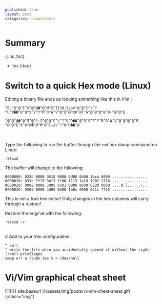```yaml
---
published: true
layout: post
categories: cheatsheets
---
```

# Summary
{:.no_toc}

* toc
{:toc}

# Switch to a quick Hex mode (Linux) 

Editing a binary file ends up looking something like this in Vim :


`^B-^@^@^E^X^@^@�^@^M^@^[[38;5;4m^@^@^C^\^?^U^D��^@^Q^S^Z^Y^R^O^W^V^@^@^@^@0^@l^A^@^@^@^@^B-^@^@^E`

`^@^@^@�^@^M^@^[~J^@^@^C^\^?^U^D��^@^Q^S^Z^Y^R^O^W^V^@^@^@^@^B-^@^@^E^X^@^@�^@^M^@^[~J\^?^U^D��^@`



<br><br>
Type the following to run the buffer through the `xxd` hex dump command on Linux:


	:%!xxd


The buffer will change to the following:

`0000000: 022d 0000 0518 0000 bd00 0d00 1bca 0000 .-..............`<br>
`0000010: 031c 7f15 04ff ff00 1113 1a19 120f 1716 ................`<br>
`0000020: 0000 0000 3000 6c01 0000 0000 022d 0000 ....0.l......-..`<br>
`0000030: 0500 0000 bd00 0d00 1b8a 0000 031c 7f15 ................`<br>

This is not a true hex editor!  Only changes in the hex columns will carry through a restore!

Restore the original with the following:

	:%!xxd -r
    
    
<br>
# Add to your Vim configuration:

~~~
" :w!! 
" write the file when you accidentally opened it without the right (root) privileges
cmap w!! w !sudo tee % > /dev/null
~~~

# Vi/Vim graphical cheat sheet

![1]({{ site.baseurl }}/assets/img/posts/vi-vim-cheat-sheet.gif){:class="img"}

